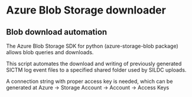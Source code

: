 # Azure Blob Storage downloader

## Blob download automation

The Azure Blob Storage SDK for python (azure-storage-blob package) allows blob queries and downloads.

This script automates the download and writing of previously generated SICTM log event files to a specified shared folder used by SILDC uploads.

A connection string with proper access key is needed, which can be generated at Azure -> Storage Account -> Account -> Access Keys 